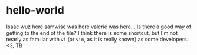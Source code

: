 # hello-world

Isaac wuz here
samwise was here
valerie was here...
Is there a good way of getting to the end of the file?
I think there is some shortcut, but I'm not nearly as familiar with `vi` (or `vim`, as it is really known) as some developers. <3, TB
